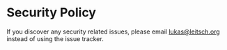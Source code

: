 # Security Policy

If you discover any security related issues, please email lukas@leitsch.org instead of using the issue tracker.
